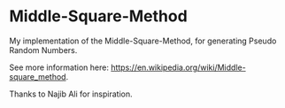 # Middle-Square-Method
My implementation of the Middle-Square-Method, for generating Pseudo Random Numbers.

See more information here: https://en.wikipedia.org/wiki/Middle-square_method.

Thanks to Najib Ali for inspiration.
